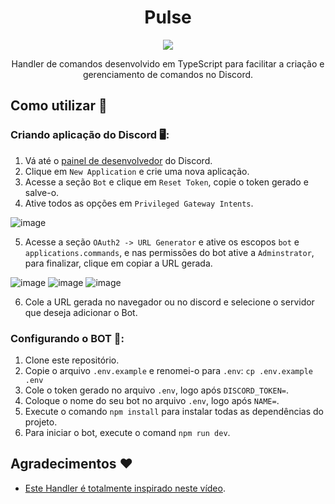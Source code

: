 <h1 align="center">Pulse</h1>

<p align="center">
<img src="https://github.com/SilvanoGPM/pulse/assets/59753526/b1d5184c-8cc8-4ad9-978c-3bfd79cfb7ac" />
</p>

<p align="center">Handler de comandos desenvolvido em TypeScript para facilitar a criação e gerenciamento de comandos no Discord.</p>

## Como utilizar :wrench:

### Criando aplicação do Discord 🖥️:

1. Vá até o [painel de desenvolvedor](https://discord.com/developers/applications) do Discord.
2. Clique em `New Application` e crie uma nova aplicação.
3. Acesse a seção `Bot` e clique em `Reset Token`, copie o token gerado e salve-o.
4. Ative todos as opções em `Privileged Gateway Intents`.

![image](https://github.com/SilvanoGPM/pulse/assets/59753526/3dd94e63-f1d9-4a49-8390-8e79861dfec5)

5. Acesse a seção `OAuth2 -> URL Generator` e ative os escopos `bot` e `applications.commands`, e nas permissões do bot ative a `Adminstrator`, para finalizar, clique em copiar a URL gerada.

![image](https://github.com/SilvanoGPM/pulse/assets/59753526/d8c24c27-1d87-448b-aa60-f495a51d58c0)
![image](https://github.com/SilvanoGPM/pulse/assets/59753526/2266c48c-b8d2-4e89-97f2-c4992a136c97)
![image](https://github.com/SilvanoGPM/pulse/assets/59753526/e3a3d0cf-7bae-41f0-94d1-acb8005f20ed)

6. Cole a URL gerada no navegador ou no discord e selecione o servidor que deseja adicionar o Bot.

### Configurando o BOT 🤖:

1. Clone este repositório.
2. Copie o arquivo `.env.example` e renomei-o para `.env`: `cp .env.example .env`
3. Cole o token gerado no arquivo `.env`, logo após `DISCORD_TOKEN=`.
4. Coloque o nome do seu bot no arquivo `.env`, logo após `NAME=`. 
5. Execute o comando `npm install` para instalar todas as dependências do projeto.
6. Para iniciar o bot, execute o comand `npm run dev`.

## Agradecimentos :heart:

- [Este Handler é totalmente inspirado neste vídeo](https://www.youtube.com/watch?v=3Xj-h4RLnqM).
